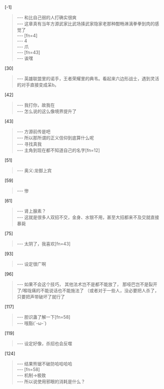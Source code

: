 
[-1] 
>--- 和比自己弱的人打确实很爽<br>
>--- 这章真有当年方源武家比武场揍武家隐家老那种酣畅淋漓拳拳到肉的感觉了<br>
>--- [fn=4]<br>
>--- 4<br>
>--- 爪<br>
>--- [fn=43]<br>
>--- 诶嘿<br>

[30] 
>--- 英雄联盟里的诺手，王者荣耀里的典韦。看起来六边形战士，遇到灵活的对手直接变成呆b。<br>

[42] 
>--- 我打你，故我在<br>
>--- 怎么说的这么像境界提升了<br>

[43] 
>--- 方源前传是吧<br>
>--- 所以那所谓的正义信仰到底算什么呢<br>
>--- 寻找真我<br>
>--- 主角到现在都不知道自己的名字[fn=12]<br>

[51] 
>--- 奥义:龙御上宾<br>

[59] 
>--- 惨<br>

[61] 
>--- 肾上腺素？<br>
>--- 这就是很多人双招不交，金身、水银不用，甚至大招都来不及交就直接暴毙<br>

[75] 
>--- 太阴了，我喜欢[fn=43]<br>

[93] 
>--- 设定很广啊<br>

[96] 
>--- 如果不会这个技巧，
其他法术岂不是都不能放了，
那哑巴岂不是裂开了/喉咙痛的不能说话也不能施法了
（或者对于一些人，没必要把人杀了，只要把声带破坏了就行了<br>

[117] 
>--- 胆识蛊了解一下[fn=58]<br>
>--- 哦豁(´-ω-`)<br>

[119] 
>--- 设定好像，杀招也会反噬<br>

[124] 
>--- 结果熊锯不破防哈哈哈哈<br>
>--- [fn=58]<br>
>--- 机制→极致<br>
>--- 所以说使用邪眼的消耗是什么？<br>
